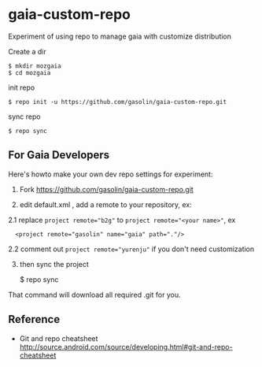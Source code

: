 gaia-custom-repo
=================

Experiment of using repo to manage gaia with customize distribution

Create a dir

    $ mkdir mozgaia
    $ cd mozgaia

init repo

    $ repo init -u https://github.com/gasolin/gaia-custom-repo.git

sync repo

    $ repo sync
    

## For Gaia Developers

Here's howto make your own dev repo settings for experiment:

1. Fork https://github.com/gasolin/gaia-custom-repo.git
2. edit default.xml , add a remote to your repository, ex: 

     <remote name="gasolin" fetch="https://github.com/gasolin/"/>

  2.1 replace `project remote="b2g"` to `project remote="<your name>"`, ex 

      <project remote="gasolin" name="gaia" path="."/>

  2.2 comment out `project remote="yurenju"` if you don't need customization

3. then sync the project

    $ repo sync

That command will download all required .git for you.

## Reference

* Git and repo cheatsheet http://source.android.com/source/developing.html#git-and-repo-cheatsheet
